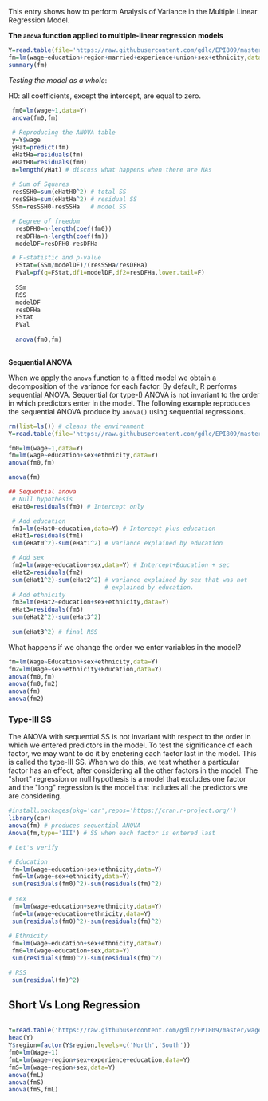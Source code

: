 This entry shows how to perform Analysis of Variance in the Multiple Linear Regression Model.


**The `anova` function applied to multiple-linear regression models**

```r
Y=read.table(file='https://raw.githubusercontent.com/gdlc/EPI809/master/wages.txt',header=TRUE)
fm=lm(wage~education+region+married+experience+union+sex+ethnicity,data=Y)
summary(fm)

```

*Testing the model as a whole*: 

H0: all coefficients, except the intercept, are equal to zero.

```r
 fm0=lm(wage~1,data=Y)
 anova(fm0,fm)
 
 # Reproducing the ANOVA table
 y=Y$wage
 yHat=predict(fm)
 eHatHa=residuals(fm)
 eHatH0=residuals(fm0)
 n=length(yHat) # discuss what happens when there are NAs
 
 # Sum of Squares
 resSSH0=sum(eHatH0^2) # total SS  
 resSSHa=sum(eHatHa^2) # residual SS
 SSm=resSSH0-resSSHa   # model SS

 # Degree of freedom
  resDFH0=n-length(coef(fm0))
  resDFHa=n-length(coef(fm))
  modelDF=resDFH0-resDFHa

 # F-statistic and p-value
  FStat=(SSm/modelDF)/(resSSHa/resDFHa)
  PVal=pf(q=FStat,df1=modelDF,df2=resDFHa,lower.tail=F)
  
  SSm
  RSS
  modelDF
  resDFHa
  FStat
  PVal
  
  anova(fm0,fm)
  
```

**Sequential ANOVA**

When we apply the `anova` function to a fitted model we obtain a decomposition of the variance for each factor. By default, R performs sequential ANOVA. Sequential (or type-I) ANOVA is not invariant to the order in which predictors enter in the model. The following example reproduces the sequential ANOVA produce by `anova()` using sequential regressions. 

```r
rm(list=ls()) # cleans the environment
Y=read.table(file='https://raw.githubusercontent.com/gdlc/EPI809/master/wages.txt',header=T)

fm0=lm(wage~1,data=Y)
fm=lm(wage~education+sex+ethnicity,data=Y)
anova(fm0,fm)

anova(fm)

## Sequential anova
 # Null hypothesis
 eHat0=residuals(fm0) # Intercept only

 # Add education
 fm1=lm(eHat0~education,data=Y) # Intercept plus education
 eHat1=residuals(fm1)
 sum(eHat0^2)-sum(eHat1^2) # variance explained by education

 # Add sex
 fm2=lm(wage~education+sex,data=Y) # Intercept+Education + sec
 eHat2=residuals(fm2)
 sum(eHat1^2)-sum(eHat2^2) # variance explained by sex that was not 
                           # explained by education.
 # Add ethnicity
 fm3=lm(eHat2~education+sex+ethnicity,data=Y)
 eHat3=residuals(fm3)
 sum(eHat2^2)-sum(eHat3^2)
 
 sum(eHat3^2) # final RSS

```

What happens if we change the order we enter variables in the model?

```r
fm=lm(Wage~Education+sex+ethnicity,data=Y)
fm2=lm(Wage~sex+ethnicity+Education,data=Y)
anova(fm0,fm)
anova(fm0,fm2)
anova(fm)
anova(fm2)
```

### Type-III SS 

The ANOVA with sequential SS is not invariant with respect to the order in which we entered predictors in the model. To test the significance of each factor, we may want to do it by enetering each factor last in the model. This is called the type-III SS. When we do this, we test whether a particular factor has an effect, after considering all the other factors in the model. The "short" regression or null hypothesis is a model that excludes one factor and the "long" regression is the model that includes all the predictors we are considering.


```r
#install.packages(pkg='car',repos='https://cran.r-project.org/')
library(car)
anova(fm) # produces sequential ANOVA
Anova(fm,type='III') # SS when each factor is entered last

# Let's verify

# Education
 fm=lm(wage~education+sex+ethnicity,data=Y)
 fm0=lm(wage~sex+ethnicity,data=Y)
 sum(residuals(fm0)^2)-sum(residuals(fm)^2)
 
# sex
 fm=lm(wage~education+sex+ethnicity,data=Y)
 fm0=lm(wage~education+ethnicity,data=Y)
 sum(residuals(fm0)^2)-sum(residuals(fm)^2)
 
# Ethnicity
 fm=lm(wage~education+sex+ethnicity,data=Y)
 fm0=lm(wage~education+sex,data=Y)
 sum(residuals(fm0)^2)-sum(residuals(fm)^2)

# RSS
 sum(residual(fm)^2)

```


## Short Vs Long Regression

```r

Y=read.table('https://raw.githubusercontent.com/gdlc/EPI809/master/wages.txt',header=T)
head(Y)
Y$region=factor(Y$region,levels=c('North','South'))
fm0=lm(Wage~1)
fmL=lm(wage~region+sex+experience+education,data=Y)
fmS=lm(wage~region+sex,data=Y)
anova(fmL)
anova(fmS)
anova(fmS,fmL)

```
